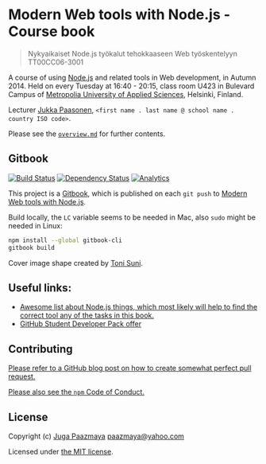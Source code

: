 # Modern Web tools with Node.js - Course book

> Nykyaikaiset Node.js työkalut tehokkaaseen Web työskentelyyn TT00CC06-3001

A course of using [Node.js](http://nodejs.org/) and related tools in Web development, in Autumn 2014.
Held on every Tuesday at 16:40 - 20:15, class room U423 in Bulevard Campus of
[Metropolia University of Applied Sciences](http://www.metropolia.fi/en/ "Metropolia"), Helsinki, Finland.

Lecturer [Jukka Paasonen](http://paazmaya.fi), `<first name . last name @ school name . country ISO code>`.

Please see the [`overview.md`](overview.md) for further contents.


## Gitbook

[![Build Status](https://www.gitbook.com/button/status/book/paazmaya/modern-web-tools-with-node-js)](https://www.gitbook.com/book/paazmaya/modern-web-tools-with-node-js/details)
[![Dependency Status](https://img.shields.io/gemnasium/paazmaya/modern-web-tools-with-node-js-book.svg)](https://gemnasium.com/paazmaya/modern-web-tools-with-node-js-book)
[![Analytics](https://ga-beacon.appspot.com/UA-2643697-15/modern-web-tools-with-node-js-book/index?flat)](https://github.com/igrigorik/ga-beacon)

This project is a [Gitbook](https://www.gitbook.com/), which is published on each `git push` to
[Modern Web tools with Node.js](https://paazmaya.gitbooks.io/modern-web-tools-with-node-js/content/ "Modern Web tools with Node.js").

Build locally, the `LC` variable seems to be needed in Mac, also `sudo` might be needed in Linux:

```sh
npm install --global gitbook-cli
gitbook build
```

Cover image shape created by [Toni Suni](http://fi.linkedin.com/pub/toni-suni/96/583/97).

## Useful links:

- [Awesome list about Node.js things, which most likely will help to find the correct tool any of the tasks in this book.](https://github.com/sindresorhus/awesome-nodejs "A curated list of delightful Node.js packages and resources")
- [GitHub Student Developer Pack offer](https://education.github.com/pack "GitHub Student Developer Pack offer")

## Contributing

[Please refer to a GitHub blog post on how to create somewhat perfect pull request.](https://github.com/blog/1943-how-to-write-the-perfect-pull-request "How to write the perfect pull request")

[Please also see the `npm` Code of Conduct.](https://docs.npmjs.com/policies/conduct)

## License

Copyright (c) [Juga Paazmaya](http://paazmaya.fi) <paazmaya@yahoo.com>

Licensed under [the MIT license](LICENSE).
